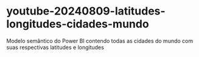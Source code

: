 # youtube-20240809-latitudes-longitudes-cidades-mundo
 Modelo semântico do Power BI contendo todas as cidades do mundo com suas respectivas latitudes e longitudes
